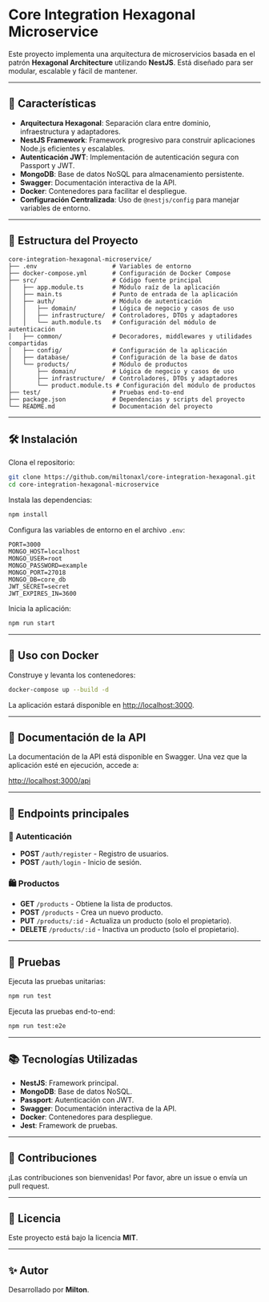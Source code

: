 # Core Integration Hexagonal Microservice

Este proyecto implementa una arquitectura de microservicios basada en el patrón **Hexagonal Architecture** utilizando **NestJS**. Está diseñado para ser modular, escalable y fácil de mantener.

---

## 🚀 Características

- **Arquitectura Hexagonal**: Separación clara entre dominio, infraestructura y adaptadores.
- **NestJS Framework**: Framework progresivo para construir aplicaciones Node.js eficientes y escalables.
- **Autenticación JWT**: Implementación de autenticación segura con Passport y JWT.
- **MongoDB**: Base de datos NoSQL para almacenamiento persistente.
- **Swagger**: Documentación interactiva de la API.
- **Docker**: Contenedores para facilitar el despliegue.
- **Configuración Centralizada**: Uso de `@nestjs/config` para manejar variables de entorno.

---

## 📂 Estructura del Proyecto

```plaintext
core-integration-hexagonal-microservice/
├── .env                     # Variables de entorno
├── docker-compose.yml       # Configuración de Docker Compose
├── src/                     # Código fuente principal
│   ├── app.module.ts        # Módulo raíz de la aplicación
│   ├── main.ts              # Punto de entrada de la aplicación
│   ├── auth/                # Módulo de autenticación
│   │   ├── domain/          # Lógica de negocio y casos de uso
│   │   ├── infrastructure/  # Controladores, DTOs y adaptadores
│   │   └── auth.module.ts   # Configuración del módulo de autenticación
│   ├── common/              # Decoradores, middlewares y utilidades compartidas
│   ├── config/              # Configuración de la aplicación
│   ├── database/            # Configuración de la base de datos
│   └── products/            # Módulo de productos
│       ├── domain/          # Lógica de negocio y casos de uso
│       ├── infrastructure/  # Controladores, DTOs y adaptadores
│       └── product.module.ts # Configuración del módulo de productos
├── test/                    # Pruebas end-to-end
├── package.json             # Dependencias y scripts del proyecto
└── README.md                # Documentación del proyecto
```

---

## 🛠️ Instalación

Clona el repositorio:

```bash
git clone https://github.com/miltonaxl/core-integration-hexagonal.git
cd core-integration-hexagonal-microservice
```

Instala las dependencias:

```bash
npm install
```

Configura las variables de entorno en el archivo `.env`:

```env
PORT=3000
MONGO_HOST=localhost
MONGO_USER=root
MONGO_PASSWORD=example
MONGO_PORT=27018
MONGO_DB=core_db
JWT_SECRET=secret
JWT_EXPIRES_IN=3600
```

Inicia la aplicación:

```bash
npm run start
```

---

## 🐳 Uso con Docker

Construye y levanta los contenedores:

```bash
docker-compose up --build -d
```

La aplicación estará disponible en [http://localhost:3000](http://localhost:3000).

---

## 📖 Documentación de la API

La documentación de la API está disponible en Swagger. Una vez que la aplicación esté en ejecución, accede a:

[http://localhost:3000/api](http://localhost:3000/api)

---

## 📌 Endpoints principales

### 🔐 Autenticación

- **POST** `/auth/register` - Registro de usuarios.
- **POST** `/auth/login` - Inicio de sesión.

### 🛍️ Productos

- **GET** `/products` - Obtiene la lista de productos.
- **POST** `/products` - Crea un nuevo producto.
- **PUT** `/products/:id` - Actualiza un producto (solo el propietario).
- **DELETE** `/products/:id` - Inactiva un producto (solo el propietario).

---

## 🧪 Pruebas

Ejecuta las pruebas unitarias:

```bash
npm run test
```

Ejecuta las pruebas end-to-end:

```bash
npm run test:e2e
```

---

## 📚 Tecnologías Utilizadas

- **NestJS**: Framework principal.
- **MongoDB**: Base de datos NoSQL.
- **Passport**: Autenticación con JWT.
- **Swagger**: Documentación interactiva de la API.
- **Docker**: Contenedores para despliegue.
- **Jest**: Framework de pruebas.

---

## 🤝 Contribuciones

¡Las contribuciones son bienvenidas! Por favor, abre un issue o envía un pull request.

---

## 📜 Licencia

Este proyecto está bajo la licencia **MIT**.

---

## ✨ Autor

Desarrollado por **Milton**.
